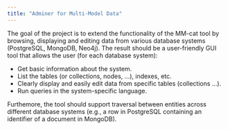 ```yaml
---
title: "Adminer for Multi-Model Data"
---
```


The goal of the project is to extend the functionality of the MM-cat tool by browsing, displaying and editing data from various database systems (PostgreSQL, MongoDB, Neo4j). The result should be a user-friendly GUI tool that allows the user (for each database system):
- Get basic information about the system.
- List the tables (or collections, nodes, ...), indexes, etc.
- Clearly display and easily edit data from specific tables (collections ...).
- Run queries in the system-specific language.

Furthemore, the tool should support traversal between entities across different database systems (e.g., a row in PostgreSQL containing an identifier of a document in MongoDB).
